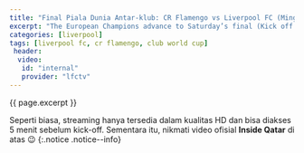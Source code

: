 ```yaml
---
title: "Final Piala Dunia Antar-klub: CR Flamengo vs Liverpool FC (Minggu dini hari)"
excerpt: "The European Champions advance to Saturday’s final (Kick off tanggal 22 Desember 2019 pukul 00:30 WIB) against Flamengo, who rallied to defeat Saudi side Al-Hilal earlier in first semi-final."
categories: [liverpool]
tags: [liverpool fc, cr flamengo, club world cup]
 header:
  video:
   id: "internal"
   provider: "lfctv"
---
```

{{ page.excerpt }}


Seperti biasa, streaming hanya tersedia dalam kualitas HD dan bisa diakses 5 menit sebelum kick-off. Sementara itu, nikmati video ofisial **Inside Qatar** di atas 😉
{:.notice .notice--info}
